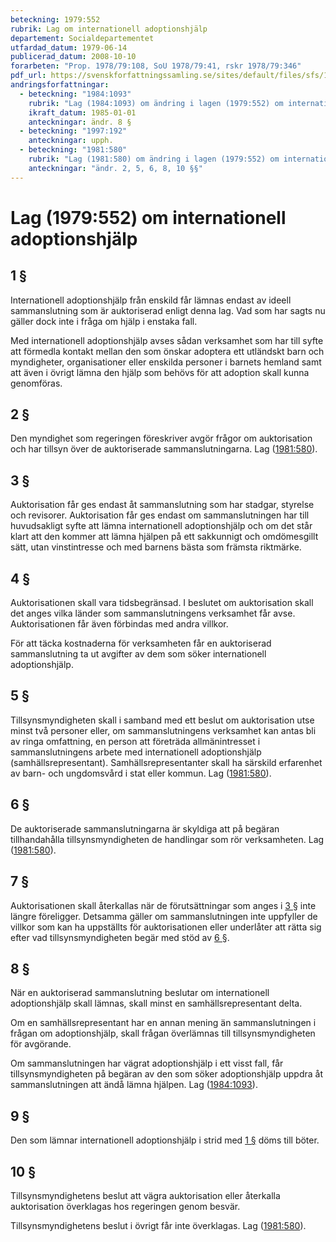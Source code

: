 ```yaml
---
beteckning: 1979:552
rubrik: Lag om internationell adoptionshjälp
departement: Socialdepartementet
utfardad_datum: 1979-06-14
publicerad_datum: 2008-10-10
forarbeten: "Prop. 1978/79:108, SoU 1978/79:41, rskr 1978/79:346"
pdf_url: https://svenskforfattningssamling.se/sites/default/files/sfs/1979-06/SFS1979-552.pdf
andringsforfattningar:
  - beteckning: "1984:1093"
    rubrik: "Lag (1984:1093) om ändring i lagen (1979:552) om internationell adoptionshjälp"
    ikraft_datum: 1985-01-01
    anteckningar: ändr. 8 §
  - beteckning: "1997:192"
    anteckningar: upph.
  - beteckning: "1981:580"
    rubrik: "Lag (1981:580) om ändring i lagen (1979:552) om internationell adoptionshjälp"
    anteckningar: "ändr. 2, 5, 6, 8, 10 §§"
---
```


# Lag (1979:552) om internationell adoptionshjälp

## 1 §

Internationell adoptionshjälp från enskild får lämnas endast av ideell sammanslutning som är auktoriserad enligt denna lag. Vad som har sagts nu gäller dock inte i fråga om hjälp i enstaka fall.

Med internationell adoptionshjälp avses sådan verksamhet som har till syfte att förmedla kontakt mellan den som önskar adoptera ett utländskt barn och myndigheter, organisationer eller enskilda personer i barnets hemland samt att även i övrigt lämna den hjälp som behövs för att adoption skall kunna genomföras.

## 2 §

Den myndighet som regeringen föreskriver avgör frågor om auktorisation och har tillsyn över de auktoriserade sammanslutningarna. Lag ([1981:580](https://selex.se/eli/sfs/1981/580)).

## 3 §

Auktorisation får ges endast åt sammanslutning som har stadgar, styrelse och revisorer. Auktorisation får ges endast om sammanslutningen har till huvudsakligt syfte att lämna internationell adoptionshjälp och om det står klart att den kommer att lämna hjälpen på ett sakkunnigt och omdömesgillt sätt, utan vinstintresse och med barnens bästa som främsta riktmärke.

## 4 §

Auktorisationen skall vara tidsbegränsad. I beslutet om auktorisation skall det anges vilka länder som sammanslutningens verksamhet får avse. Auktorisationen får även förbindas med andra villkor.

För att täcka kostnaderna för verksamheten får en auktoriserad sammanslutning ta ut avgifter av dem som söker internationell adoptionshjälp.

## 5 §

Tillsynsmyndigheten skall i samband med ett beslut om auktorisation utse minst två personer eller, om sammanslutningens verksamhet kan antas bli av ringa omfattning, en person att företräda allmänintresset i sammanslutningens arbete med internationell adoptionshjälp (samhällsrepresentant). Samhällsrepresentanter skall ha särskild erfarenhet av barn- och ungdomsvård i stat eller kommun. Lag ([1981:580](https://selex.se/eli/sfs/1981/580)).

## 6 §

De auktoriserade sammanslutningarna är skyldiga att på begäran tillhandahålla tillsynsmyndigheten de handlingar som rör verksamheten. Lag ([1981:580](https://selex.se/eli/sfs/1981/580)).

## 7 §

Auktorisationen skall återkallas när de förutsättningar som anges i [3 §](#3) inte längre föreligger. Detsamma gäller om sammanslutningen inte uppfyller de villkor som kan ha uppställts för auktorisationen eller underlåter att rätta sig efter vad tillsynsmyndigheten begär med stöd av [6 §](#6).

## 8 §

När en auktoriserad sammanslutning beslutar om internationell adoptionshjälp skall lämnas, skall minst en samhällsrepresentant delta.

Om en samhällsrepresentant har en annan mening än sammanslutningen i frågan om adoptionshjälp, skall frågan överlämnas till tillsynsmyndigheten för avgörande.

Om sammanslutningen har vägrat adoptionshjälp i ett visst fall, får tillsynsmyndigheten på begäran av den som söker adoptionshjälp uppdra åt sammanslutningen att ändå lämna hjälpen. Lag ([1984:1093](https://selex.se/eli/sfs/1984/1093)).

## 9 §

Den som lämnar internationell adoptionshjälp i strid med [1 §](#1) döms till böter.

## 10 §

Tillsynsmyndighetens beslut att vägra auktorisation eller återkalla auktorisation överklagas hos regeringen genom besvär.

Tillsynsmyndighetens beslut i övrigt får inte överklagas. Lag ([1981:580](https://selex.se/eli/sfs/1981/580)).